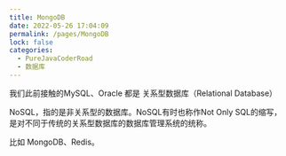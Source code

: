 ```yaml
---
title: MongoDB
date: 2022-05-26 17:04:09
permalink: /pages/MongoDB
lock: false
categories: 
  - PureJavaCoderRoad
  - 数据库
---
```

我们此前接触的MySQL、Oracle 都是 关系型数据库（Relational Database）

NoSQL，指的是非关系型的数据库。NoSQL有时也称作Not Only SQL的缩写，是对不同于传统的关系型数据库的数据库管理系统的统称。

比如 MongoDB、Redis。

